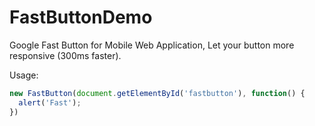 FastButtonDemo
==============

Google Fast Button for Mobile Web Application, Let your button more responsive (300ms faster).

Usage:
```javascript
new FastButton(document.getElementById('fastbutton'), function() {
  alert('Fast');
})
```
